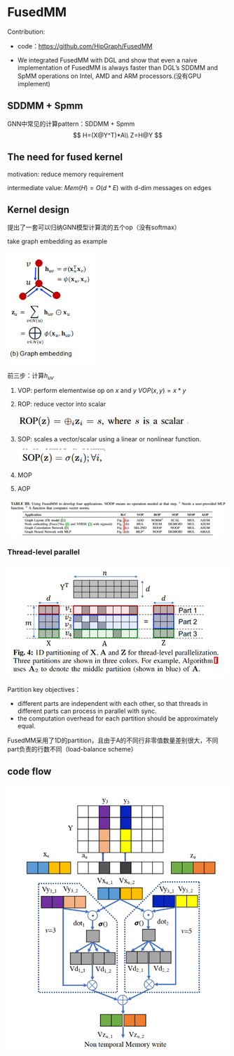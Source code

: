 # FusedMM

Contribution:

* code：https://github.com/HipGraph/FusedMM

* We integrated FusedMM with DGL and show that even a naive implementation of FusedMM is always faster than DGL’s SDDMM and SpMM operations on Intel, AMD and ARM processors.(没有GPU implement)

## SDDMM + Spmm

GNN中常见的计算pattern：SDDMM + Spmm
$$
H=(X@Y^T)*A\\
Z=H@Y
$$


## The need for fused kernel

motivation: reduce memory requirement

intermediate value: $Mem(H)=O(d*E)$ with d-dim messages on edges

## Kernel design

提出了一套可以归纳GNN模型计算流的五个op（没有softmax）

take graph embedding as example

<img src="./assets/image-20230518194948108.png" alt="image-20230518194948108" style="zoom: 80%;" />

前三步：计算$h_{uv}$

1. VOP: perform elementwise op on $x$ and $y$ $VOP(x,y) = x*y$

2. ROP: reduce vector into scalar

   ![image-20230518195406585](./assets/image-20230518195406585.png)

3. SOP: scales a vector/scalar using a linear or nonlinear function.

   ![image-20230518195937115](./assets/image-20230518195937115.png)

4. MOP

5. AOP

![image-20230518200321137](./assets/image-20230518200321137.png)

### Thread-level parallel

![image-20230518200529544](./assets/image-20230518200529544.png)

Partition key objectives：

* different parts are independent with each other, so that threads in different parts can process in parallel with sync.
* the computation overhead for each partition should be approximately equal.

FusedMM采用了1D的partition，且由于A的不同行非零值数量差别很大，不同part负责的行数不同（load-balance scheme）

## code flow

![image-20230518202146455](./assets/image-20230518202146455.png)